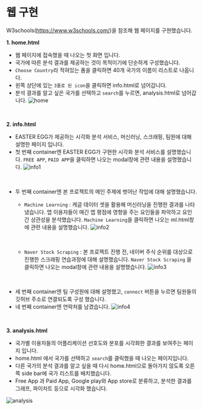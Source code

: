 # 웹 구현

 W3schools(https://www.w3schools.com/)을 참조해 웹 페이지를 구현했습니다.

**1. home.html** 
   - 웹 페이지에 접속했을 때 나오는 첫 화면 입니다.
   - 국가에 따른 분석 결과를 제공하는 것이 목적이기에 단순하게 구성했습니다.
   - `Choose Country`라 적혀있는 폼을 클릭하면 40개 국가의 이름이 리스트로 나옵니다. 
   - 왼쪽 상단에 있는 `3줄로 된 icon`을 클릭하면 info.html로 넘어갑니다. 
   - 분석 결과를 알고 싶은 국가를 선택하고 `search`를 누르면, analysis.html로 넘어갑니다.
![home](https://user-images.githubusercontent.com/76934803/127592684-2545108f-ca80-46b1-ab91-41ba1829ebfe.png)

 
 

**2. info.html**  
   - EASTER EGG가 제공하는 시각화 분석 서비스, 머신러닝, 스크래핑, 팀원에 대해 설명한 페이지 입니다.
   - 첫 번째 container엔 EASTER EGG가 구현한 시각화 분석 서비스를 설명했습니다. `FREE APP`, `PAID APP`을 클릭하면 나오는 modal창에 관련 내용을 설명했습니다.
![info1](https://user-images.githubusercontent.com/76934803/127592739-214354b0-81e8-4c99-9c01-f947a429d5d1.png)
     
    
   - 두 번째 container엔 본 프로젝트의 메인 주제에 벗어난 작업에 대해 설명했습니다.
     - `Machine Learning` : 캐글 데이터 셋을 활용해 머신러닝을 진행한 결과를 나타냈습니다. 앱 이용자들이 매긴 앱 평점에 영향을 주는 요인들을 파악하고 요인 간 상관성을 분석했습니다. `Machine Learning`을 클릭하면 나오는  ml.html창에 관련 내용을 설명했습니다.
![info2](https://user-images.githubusercontent.com/76934803/127592752-ec50c227-1db3-4fd4-8be7-8865094f9811.png)

       
      - `Naver Stock Scraping` : 본 프로젝트 진행 전, 네이버 주식 순위를 대상으로 진행한 스크래핑 연습과정에 대해 설명했습니다. `Naver Stock Scraping` 을 클릭하면 나오는  modal창에 관련 내용을 설명했습니다.
![info3](https://user-images.githubusercontent.com/76934803/127592811-a480b9cf-b106-40d1-80b6-967ee2652bc9.png)
        
    
   - 세 번째 container엔 팀 구성원에 대해 설명했고, `connect` 버튼을 누르면 팀원들의 깃허브 주소로 연결되도록 구성 했습니다.
   - 네 번째 container엔 연락처를 남겼습니다.
![info4](https://user-images.githubusercontent.com/76934803/127592839-564f5452-686a-4cb3-80f3-4aeb29a0d4eb.png)

    
 
 

**3. analysis.html** 
   - 국가별 이용자들의 어플리케이션 선호도와 분포를 시각화한 결과를 보여주는 페이지 입니다.
   - home.html 에서 국가를 선택하고 `search`를 클릭했을 때 나오는 페이지입니다. 
   - 다른 국가의 분석 결과를 알고 싶을 때  다시 home.html으로 돌아가지 않도록 오른쪽 side bar에 국가 리스트를 배치했습니다.
   - Free App 과 Paid App, Google play와 App store로 분류하고,  분석한 결과를 그래프, 파이차트 등으로 시각화 했습니다.

![analysis](https://user-images.githubusercontent.com/76934803/127592847-aa64c152-174b-4726-bb9e-668dd03964bb.png)




